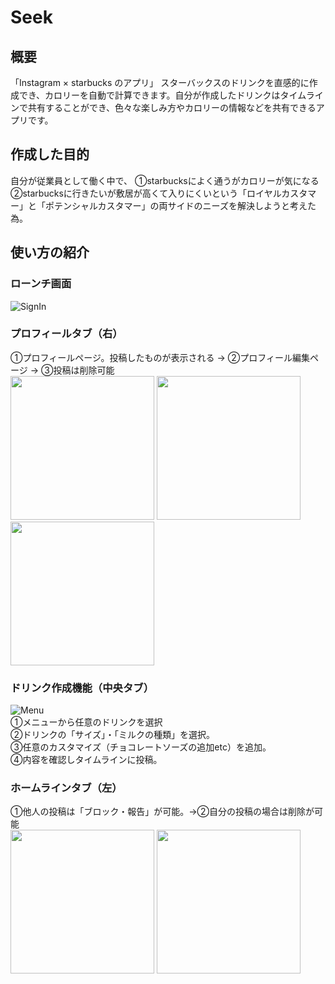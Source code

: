 # Seek
## 概要
「Instagram × starbucks のアプリ」
スターバックスのドリンクを直感的に作成でき、カロリーを自動で計算できます。自分が作成したドリンクはタイムラインで共有することができ、色々な楽しみ方やカロリーの情報などを共有できるアプリです。

## 作成した目的
自分が従業員として働く中で、
①starbucksによく通うがカロリーが気になる　　
②starbucksに行きたいが敷居が高くて入りにくいという「ロイヤルカスタマー」と「ポテンシャルカスタマー」の両サイドのニーズを解決しようと考えた為。

## 使い方の紹介

### ローンチ画面  
![SignIn](https://user-images.githubusercontent.com/75295738/112592184-ea064100-8e48-11eb-9b89-8015b0639fff.gif)


### プロフィールタブ（右）
①プロフィールページ。投稿したものが表示される → ②プロフィール編集ページ → ③投稿は削除可能  
<img src="https://user-images.githubusercontent.com/75295738/112111651-d617d080-8bf7-11eb-8cd7-2dd1f295cc66.png" width="230px">
<img src="https://user-images.githubusercontent.com/75295738/112111671-ddd77500-8bf7-11eb-85bc-9b45b3910475.png" width="230px">
<img src="https://user-images.githubusercontent.com/75295738/112111690-e334bf80-8bf7-11eb-9ada-eaf5dc659f38.png" width="230px">  

### ドリンク作成機能（中央タブ）
![Menu](https://user-images.githubusercontent.com/75295738/112592605-9516fa80-8e49-11eb-9876-be964d47e36a.gif)  
①メニューから任意のドリンクを選択  
②ドリンクの「サイズ」・「ミルクの種類」を選択。  
③任意のカスタマイズ（チョコレートソーズの追加etc）を追加。  
④内容を確認しタイムラインに投稿。

### ホームラインタブ（左）
①他人の投稿は「ブロック・報告」が可能。→②自分の投稿の場合は削除が可能  
<img src="https://user-images.githubusercontent.com/75295738/112110971-ee3b2000-8bf6-11eb-88bf-a83bb1862dfb.png" width="230px">
<img src="https://user-images.githubusercontent.com/75295738/112110988-f2ffd400-8bf6-11eb-9099-e869850f7af2.png" width="230px">  






